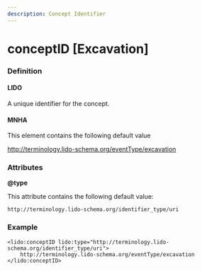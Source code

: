 ```yaml
---
description: Concept Identifier
---
```


# conceptID \[Excavation\]

### Definition

#### LIDO

A unique identifier for the concept.

#### MNHA

This element contains the following default value

http://terminology.lido-schema.org/eventType/excavation

### Attributes

**@type**

This attribute contains the following default value:

`http://terminology.lido-schema.org/identifier_type/uri`

### Example

```markup
<lido:conceptID lido:type="http://terminology.lido-schema.org/identifier_type/uri">
    http://terminology.lido-schema.org/eventType/excavation
</lido:conceptID>
```

